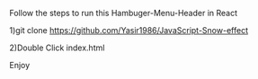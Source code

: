 Follow the steps to run this Hambuger-Menu-Header in React

1)git clone https://github.com/Yasir1986/JavaScript-Snow-effect

2)Double Click index.html

Enjoy
